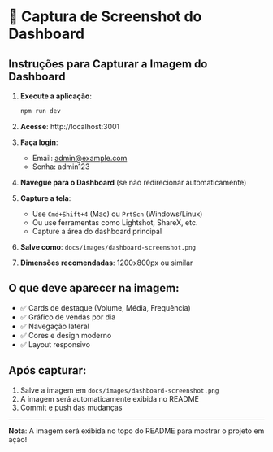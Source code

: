 # 📸 Captura de Screenshot do Dashboard

## Instruções para Capturar a Imagem do Dashboard

1. **Execute a aplicação**:
   ```bash
   npm run dev
   ```

2. **Acesse**: http://localhost:3001

3. **Faça login**:
   - Email: admin@example.com
   - Senha: admin123

4. **Navegue para o Dashboard** (se não redirecionar automaticamente)

5. **Capture a tela**:
   - Use `Cmd+Shift+4` (Mac) ou `PrtScn` (Windows/Linux)
   - Ou use ferramentas como Lightshot, ShareX, etc.
   - Capture a área do dashboard principal

6. **Salve como**: `docs/images/dashboard-screenshot.png`

7. **Dimensões recomendadas**: 1200x800px ou similar

## O que deve aparecer na imagem:

- ✅ Cards de destaque (Volume, Média, Frequência)
- ✅ Gráfico de vendas por dia
- ✅ Navegação lateral
- ✅ Cores e design moderno
- ✅ Layout responsivo

## Após capturar:

1. Salve a imagem em `docs/images/dashboard-screenshot.png`
2. A imagem será automaticamente exibida no README
3. Commit e push das mudanças

---

**Nota**: A imagem será exibida no topo do README para mostrar o projeto em ação! 